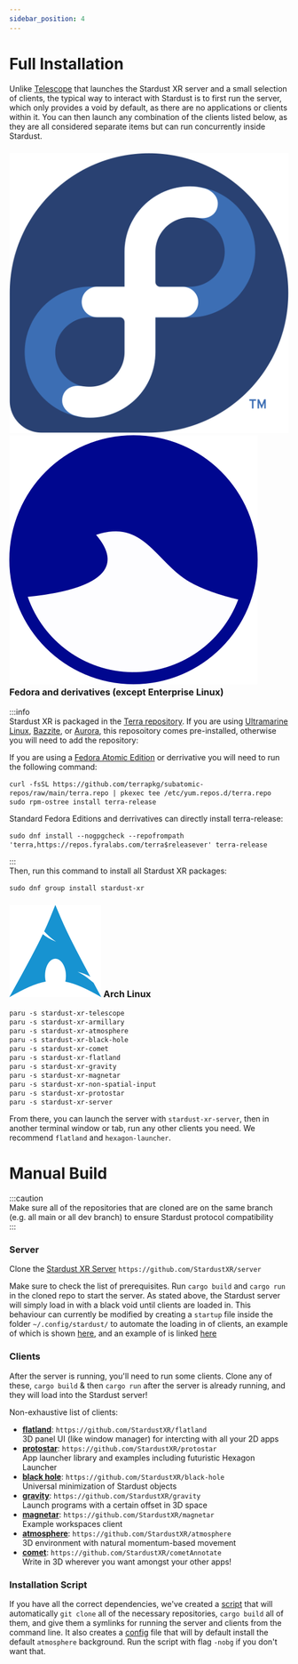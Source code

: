 ```yaml
---
sidebar_position: 4
---
```

# Full Installation 
Unlike [Telescope](Quickstart) that launches the Stardust XR server and a small selection of clients, the typical way to interact with Stardust is to first run the server, which only provides a void by default, as there are no applications or clients within it. You can then launch any combination of the clients listed below, as they are all considered separate items but can run concurrently inside Stardust.   
<h3>
  <img 
    src="/img/docs/Fedora_logo.svg" 
    alt="Fedora Logo" 
    style={{ verticalAlign: 'middle', height: '1em', marginRight: '0.5em' }} 
  />
  <img 
    src="/img/docs/ultramarine-logo.svg" 
    alt="Ultramarine Logo" 
    style={{ verticalAlign: 'middle', height: '1em', marginRight: '0.5em' }} 
  />
  Fedora and derivatives (except Enterprise Linux)
</h3>

:::info  
Stardust XR is packaged in the [Terra repository](https://terra.fyralabs.com/). If you are using [Ultramarine Linux](https://ultramarine-linux.org), [Bazzite](https://bazzite.gg), or [Aurora](https://getaurora.dev), this reposoitory comes pre-installed, otherwise you will need to add the repository:

If you are using a [Fedora Atomic Edition](https://fedoraproject.org/atomic-desktops/) or derrivative you will need to run the following command:
```
curl -fsSL https://github.com/terrapkg/subatomic-repos/raw/main/terra.repo | pkexec tee /etc/yum.repos.d/terra.repo
sudo rpm-ostree install terra-release
```
Standard Fedora Editions and derrivatives can directly install terra-release:
```
sudo dnf install --nogpgcheck --repofrompath 'terra,https://repos.fyralabs.com/terra$releasever' terra-release
```
:::  
Then, run this command to install all Stardust XR packages:
```
sudo dnf group install stardust-xr
```
<h3>
  <img src="/img/docs/arch.png" alt="Logo" style={{ verticalAlign: 'middle', height: '1em', marginRight: '0.5em' }} />
  Arch Linux 
</h3>

```
paru -s stardust-xr-telescope
paru -s stardust-xr-armillary
paru -s stardust-xr-atmosphere
paru -s stardust-xr-black-hole
paru -s stardust-xr-comet
paru -s stardust-xr-flatland
paru -s stardust-xr-gravity
paru -s stardust-xr-magnetar
paru -s stardust-xr-non-spatial-input
paru -s stardust-xr-protostar
paru -s stardust-xr-server
```

From there, you can launch the server with `stardust-xr-server`, then in another terminal window or tab, run any other clients you need. We recommend `flatland` and `hexagon-launcher`.

# Manual Build  
:::caution  
Make sure all of the repositories that are cloned are on the same branch (e.g. all main or all dev branch) to ensure Stardust protocol compatibility  
:::
### Server

Clone the [Stardust XR Server](https://github.com/StardustXR/server) `https://github.com/StardustXR/server`

Make sure to check the list of prerequisites. Run `cargo build` and `cargo run` in the cloned repo to start the server. As stated above, the Stardust server will simply load in with a black void until clients are loaded in. This behaviour can currently be modified by creating a `startup` file inside the folder `~/.config/stardust/` to automate the loading in of clients, an example of which is shown [here](https://youtu.be/c6RyEYDz2iw?si=pL1zffNVsWocZHrc&t=788), and an example of is linked [here](https://github.com/cyberneticmelon/usefulscripts/blob/main/startup)

### Clients

After the server is running, you'll need to run some clients. Clone any of these, `cargo build` & then `cargo run` after the server is already running, and they will load into the Stardust server!  

Non-exhaustive list of clients:
- [**flatland**](https://github.com/StardustXR/flatland): `https://github.com/StardustXR/flatland`  
3D panel UI (like window manager) for intercting with all your 2D apps
- [**protostar**](https://github.com/StardustXR/protostar): `https://github.com/StardustXR/protostar`  
App launcher library and examples including futuristic Hexagon Launcher
- [**black hole**](https://github.com/StardustXR/black-hole): `https://github.com/StardustXR/black-hole`  
Universal minimization of Stardust objects
- [**gravity**](https://github.com/StardustXR/gravity): `https://github.com/StardustXR/gravity`  
Launch programs with a certain offset in 3D space
- [**magnetar**](https://github.com/StardustXR/magnetar): `https://github.com/StardustXR/magnetar`  
Example workspaces client
- [**atmosphere**](https://github.com/StardustXR/atmosphere): `https://github.com/StardustXR/atmosphere`  
3D environment with natural momentum-based movement
- [**comet**](https://github.com/StardustXR/comet): `https://github.com/StardustXR/cometAnnotate`  
Write in 3D wherever you want amongst your other apps!

### Installation Script

If you have all the correct dependencies, we've created a [script](https://github.com/cyberneticmelon/usefulscripts/blob/main/stardustxr_setup.sh) that will automatically `git clone` all of the necessary repositories, `cargo build` all of them, and give them a symlinks for running the server and clients from the command line. It also creates a [config](https://github.com/cyberneticmelon/usefulscripts/blob/main/startup) file that will by default install the default `atmosphere` background. Run the script with flag `-nobg` if you don't want that. 
